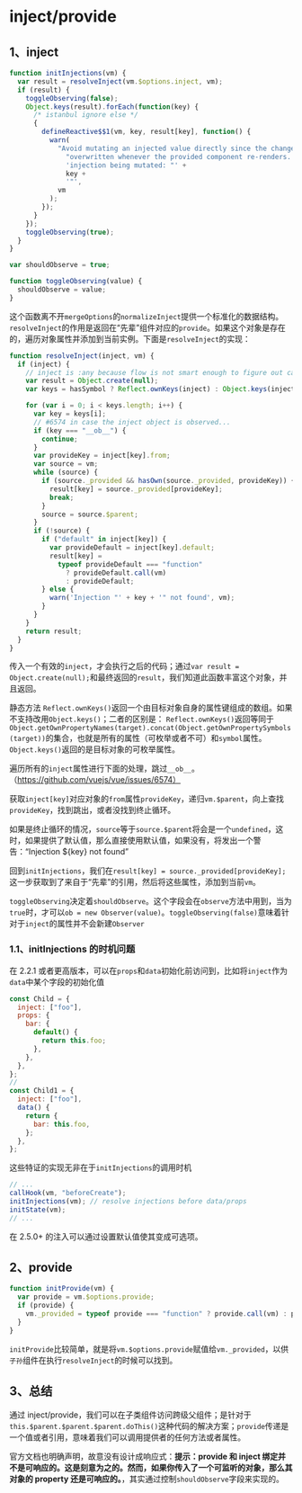 # inject/provide

## 1、inject

```js
function initInjections(vm) {
  var result = resolveInject(vm.$options.inject, vm);
  if (result) {
    toggleObserving(false);
    Object.keys(result).forEach(function(key) {
      /* istanbul ignore else */
      {
        defineReactive$$1(vm, key, result[key], function() {
          warn(
            "Avoid mutating an injected value directly since the changes will be " +
              "overwritten whenever the provided component re-renders. " +
              'injection being mutated: "' +
              key +
              '"',
            vm
          );
        });
      }
    });
    toggleObserving(true);
  }
}

var shouldObserve = true;

function toggleObserving(value) {
  shouldObserve = value;
}
```

这个函数离不开`mergeOptions`的`normalizeInject`提供一个标准化的数据结构。`resolveInject`的作用是返回在“先辈”组件对应的`provide`。如果这个对象是存在的，遍历对象属性并添加到当前实例。下面是`resolveInject`的实现：

```js
function resolveInject(inject, vm) {
  if (inject) {
    // inject is :any because flow is not smart enough to figure out cached
    var result = Object.create(null);
    var keys = hasSymbol ? Reflect.ownKeys(inject) : Object.keys(inject);

    for (var i = 0; i < keys.length; i++) {
      var key = keys[i];
      // #6574 in case the inject object is observed...
      if (key === "__ob__") {
        continue;
      }
      var provideKey = inject[key].from;
      var source = vm;
      while (source) {
        if (source._provided && hasOwn(source._provided, provideKey)) {
          result[key] = source._provided[provideKey];
          break;
        }
        source = source.$parent;
      }
      if (!source) {
        if ("default" in inject[key]) {
          var provideDefault = inject[key].default;
          result[key] =
            typeof provideDefault === "function"
              ? provideDefault.call(vm)
              : provideDefault;
        } else {
          warn('Injection "' + key + '" not found', vm);
        }
      }
    }
    return result;
  }
}
```

传入一个有效的`inject`，才会执行之后的代码；通过`var result = Object.create(null);`和最终返回的`result`，我们知道此函数丰富这个对象，并且返回。

静态方法 `Reflect.ownKeys()`返回一个由目标对象自身的属性键组成的数组。如果不支持改用`Object.keys()`；二者的区别是： `Reflect.ownKeys()`返回等同于`Object.getOwnPropertyNames(target).concat(Object.getOwnPropertySymbols(target))`的集合，也就是所有的属性（可枚举或者不可）和`symbol`属性。
`Object.keys()`返回的是目标对象的可枚举属性。

遍历所有的`inject`属性进行下面的处理，跳过`__ob__`。（https://github.com/vuejs/vue/issues/6574）

获取`inject[key]`对应对象的`from`属性`provideKey`，递归`vm.$parent`，向上查找`provideKey`，找到跳出，或者没找到终止循环。

如果是终止循环的情况，`source`等于`source.$parent`将会是一个`undefined`，这时，如果提供了默认值，那么直接使用默认值，如果没有，将发出一个警告：“Injection \${key} not found”

回到`initInjections`，我们在`result[key] = source._provided[provideKey];`这一步获取到了来自于“先辈”的引用，然后将这些属性，添加到当前`vm`。

`toggleObserving`决定着`shouldObserve`。这个字段会在`observe`方法中用到，当为`true`时，才可以`ob = new Observer(value)`。`toggleObserving(false)`意味着针对于`inject`的属性并不会新建`Observer`

### 1.1、initInjections 的时机问题

在 2.2.1 或者更高版本，可以在`props`和`data`初始化前访问到，比如将`inject`作为`data`中某个字段的初始化值

```js
const Child = {
  inject: ["foo"],
  props: {
    bar: {
      default() {
        return this.foo;
      },
    },
  },
};
//
const Child1 = {
  inject: ["foo"],
  data() {
    return {
      bar: this.foo,
    };
  },
};
```

这些特证的实现无非在于`initInjections`的调用时机

```js
// ...
callHook(vm, "beforeCreate");
initInjections(vm); // resolve injections before data/props
initState(vm);
// ...
```

在 2.5.0+ 的注入可以通过设置默认值使其变成可选项。

## 2、provide

```js
function initProvide(vm) {
  var provide = vm.$options.provide;
  if (provide) {
    vm._provided = typeof provide === "function" ? provide.call(vm) : provide;
  }
}
```

`initProvide`比较简单，就是将`vm.$options.provide`赋值给`vm._provided`，以供`子孙`组件在执行`resolveInject`的时候可以找到。

## 3、总结

通过 inject/provide，我们可以在子类组件访问跨级父组件；是针对于`this.$parent.$parent.$parent.doThis()`这种代码的解决方案；`provide`传递是一个值或者引用，意味着我们可以调用提供者的任何方法或者属性。

官方文档也明确声明，故意没有设计成响应式：**提示：provide 和 inject 绑定并不是可响应的。这是刻意为之的。然而，如果你传入了一个可监听的对象，那么其对象的 property 还是可响应的。**，其实通过控制`shouldObserve`字段来实现的。
